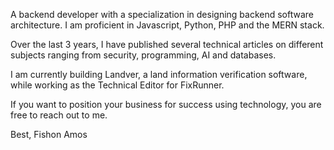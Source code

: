 A backend developer with a specialization in designing backend software architecture. I am proficient in Javascript, Python, PHP and the MERN stack.

Over the last 3 years, I have published several technical articles on different subjects ranging from security, programming, AI and databases. 

I am currently building Landver, a land information verification software, while working as the Technical Editor for FixRunner.

If you want to position your business for success using technology, you are free to reach out to me.

Best,
Fishon Amos

<br/>



